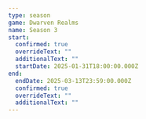 ```yaml
---
type: season
game: Dwarven Realms
name: Season 3
start:
  confirmed: true
  overrideText: ""
  additionalText: ""
  startDate: 2025-01-31T18:00:00.000Z
end:
  endDate: 2025-03-13T23:59:00.000Z
  confirmed: true
  overrideText: ""
  additionalText: ""
---
```

